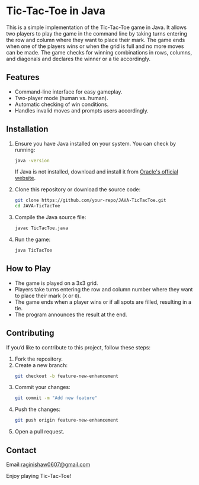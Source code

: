 # Tic-Tac-Toe in Java

This is a simple implementation of the Tic-Tac-Toe game in Java. It allows two players to play the game in the command line by taking turns entering the row and column where they want to place their mark. The game ends when one of the players wins or when the grid is full and no more moves can be made. The game checks for winning combinations in rows, columns, and diagonals and declares the winner or a tie accordingly.

## Features
- Command-line interface for easy gameplay.
- Two-player mode (human vs. human).
- Automatic checking of win conditions.
- Handles invalid moves and prompts users accordingly.

## Installation

1. Ensure you have Java installed on your system. You can check by running:
   ```sh
   java -version
   ```
   If Java is not installed, download and install it from [Oracle's official website](https://www.oracle.com/java/technologies/javase-jdk11-downloads.html).

2. Clone this repository or download the source code:
   ```sh
   git clone https://github.com/your-repo/JAVA-TicTacToe.git
   cd JAVA-TicTacToe
   ```

3. Compile the Java source file:
   ```sh
   javac TicTacToe.java
   ```

4. Run the game:
   ```sh
   java TicTacToe
   ```

## How to Play
- The game is played on a 3x3 grid.
- Players take turns entering the row and column number where they want to place their mark (`X` or `O`).
- The game ends when a player wins or if all spots are filled, resulting in a tie.
- The program announces the result at the end.

## Contributing
If you’d like to contribute to this project, follow these steps:
1. Fork the repository.
2. Create a new branch:
   ```sh
   git checkout -b feature-new-enhancement
   ```
3. Commit your changes:
   ```sh
   git commit -m "Add new feature"
   ```
4. Push the changes:
   ```sh
   git push origin feature-new-enhancement
   ```
5. Open a pull request.


## Contact
Email:raginishaw0607@gmail.com

Enjoy playing Tic-Tac-Toe!


